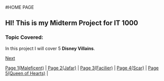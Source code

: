 #HOME PAGE
## HI! This is my Midterm Project for IT 1000

### Topic Covered: 
In this project I will cover 5 **Disney Villains**. 

[Next](markdown_page_1.md)

[Page 1(Maleficent)](markdown_page_1.md) | 
[Page 2(Jafar)](markdown_page_2.md) | 
[Page 3(Facilier)](markdown_page_3.md) | 
[Page 4(Scar)](markdown_page_4.md) | 
[Page 5(Queen of Hearts)](markdown_page_5.md) |
